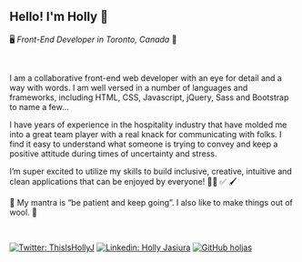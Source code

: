 <h2> Hello! I'm Holly 👋 </h2>

<p>🖥️ <em>Front-End Developer in Toronto, Canada</em> 🍁</p>
<br/>
<p>I am a collaborative front-end web developer with an eye for detail and a way with words. I am well versed in a number of languages and frameworks, including HTML, CSS, Javascript, jQuery, Sass and Bootstrap to name a few…</p>

<p>I have years of experience in the hospitality industry that have molded me into a great team player with a real knack for communicating with folks.  I find it easy to understand what someone is trying to convey and keep a positive attitude during times of uncertainty and stress. </p>

<p>I’m super excited to utilize my skills to build inclusive, creative, intuitive and clean applications that can be enjoyed by everyone! 🌈🌈  ✅  🖌️</p>

<p>🙏 My mantra is “be patient and keep going”. I also like to make things out of wool. 🧣</p>
<br/>

[![Twitter: ThisIsHollyJ](https://img.shields.io/twitter/follow/ThisIsHollyJ?style=social)](https://twitter.com/ThisIsHollyJ)
[![Linkedin: Holly Jasiura](https://img.shields.io/badge/-hollyjasiura-blue?style=flat-square&logo=Linkedin&logoColor=white&link=https://www.linkedin.com/in/hollyjasiura/)](https://www.linkedin.com/in/hollyjasiura/)
[![GitHub holjas](https://img.shields.io/github/followers/holjas?label=follow&style=social)](https://github.com/holjas)
